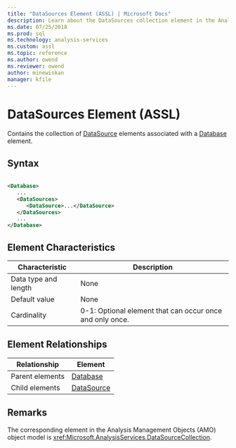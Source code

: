 ```yaml
---
title: "DataSources Element (ASSL) | Microsoft Docs"
description: Learn about the DataSources collection element in the Analysis Services Scripting Language (ASSL) schema.
ms.date: 07/25/2018
ms.prod: sql
ms.technology: analysis-services
ms.custom: assl
ms.topic: reference
ms.author: owend
ms.reviewer: owend
author: minewiskan
manager: kfile
---
```

# DataSources Element (ASSL)

  Contains the collection of [DataSource](../objects/datasource-element-assl.md) elements associated with a [Database](../objects/database-element-assl.md) element.  
  
## Syntax  
  
```xml  
  
<Database>  
   ...  
   <DataSources>  
      <DataSource>...</DataSource>  
   </DataSources>  
   ...  
</Database>  
```  
  
## Element Characteristics  
  
|Characteristic|Description|  
|--------------------|-----------------|  
|Data type and length|None|  
|Default value|None|  
|Cardinality|0-1: Optional element that can occur once and only once.|  
  
## Element Relationships  
  
|Relationship|Element|  
|------------------|-------------|  
|Parent elements|[Database](../objects/database-element-assl.md)|  
|Child elements|[DataSource](../objects/datasource-element-assl.md)|  
  
## Remarks  
 The corresponding element in the Analysis Management Objects (AMO) object model is <xref:Microsoft.AnalysisServices.DataSourceCollection>.  
